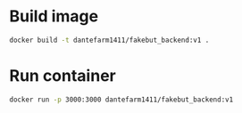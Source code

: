 # Build image

```sh
docker build -t dantefarm1411/fakebut_backend:v1 .
```

# Run container

```sh
docker run -p 3000:3000 dantefarm1411/fakebut_backend:v1
```
